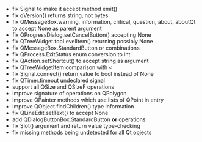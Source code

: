 
* fix Signal to make it accept method emit()
* fix qVersion() returns string, not bytes
* fix QMessageBox.warning, information, critical, question, about, aboutQt to accept None as parent argument
* fix QProgressDialog.setCancelButton() accepting None
* fix QTreeWidget.topLevelItem() returning possibly None
* fix QMessageBox.StandardButton or combinations
* fix QProcess.ExitStatus enum conversion to int
* fix QAction.setShortcut() to accept string as argument
* fix QTreeWidgetItem comparison with < 
* fix Signal.connect() return value to bool instead of None
* fix QTimer.timeout undeclared signal
* support all QSize and QSizeF operations
* improve signature of operations on QPolygon
* improve QPainter methods which use lists of QPoint in entry
* improve QObject.findChildren() type information
* fix QLineEdit.setText() to accept None
* add QDialogButtonBox.StandardButton __or__ operations
* fix Slot() argument and return value type-checking
* fix missing methods being undetected for all Qt objects
